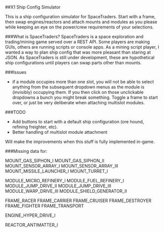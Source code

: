 ##X1 Ship Config Simulator

This is a ship configuration simulator for SpaceTraders. Start with a frame, then swap engines/reactors and attach mounts and modules as you please while keeping an eye on the power/crew requirements of your selections.

###What is SpaceTraders?
SpaceTraders is a space exploration and trading/mining game served over a REST API. Some players are making GUIs, others are running scripts or console apps. As a mining script player, I wanted a way to plan ship config that was more pleasant than staring at JSON. As SpaceTraders is still under development, these are hypothetical ship configurations until players can swap parts other than mounts.

###Issues
- if a module occupies more than one slot, you will not be able to select anything from the subsequent dropdown menus as the module is (invisibly) occupying them. If you then click on those unclickable dropdowns a bunch you might break something. Toggle a frame to start over, or just be very deliberate when attaching multislot modules.

###TODO
- Add buttons to start with a default ship configuration (ore hound, refining freighter, etc).
- Better handling of multislot module attachment

Will make the improvements when this stuff is fully implemented in-game.

###Missing data for:

MOUNT_GAS_SIPHON_I
MOUNT_GAS_SIPHON_II
MOUNT_SENSOR_ARRAY_I
MOUNT_SENSOR_ARRAY_III
MOUNT_MISSILE_LAUNCHER_I
MOUNT_TURRET_I

MODULE_MICRO_REFINERY_I
MODULE_FUEL_REFINERY_I
MODULE_JUMP_DRIVE_II
MODULE_JUMP_DRIVE_III
MODULE_WARP_DRIVE_III
MODULE_SHIELD_GENERATOR_II

FRAME_RACER
FRAME_CARRIER
FRAME_CRUISER
FRAME_DESTROYER
FRAME_FIGHTER
FRAME_TRANSPORT

ENGINE_HYPER_DRIVE_I

REACTOR_ANTIMATTER_I